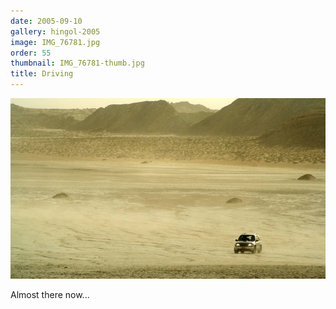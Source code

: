 ```yaml
---
date: 2005-09-10
gallery: hingol-2005
image: IMG_76781.jpg
order: 55
thumbnail: IMG_76781-thumb.jpg
title: Driving
---
```


![Driving](./IMG_76781.jpg)

Almost there now...